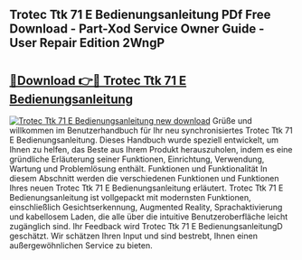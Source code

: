 ## Trotec Ttk 71 E Bedienungsanleitung PDf Free Download - Part-Xod Service Owner Guide - User Repair Edition 2WngP

# <h2><a href="http://df0yyqw.blite.top/?on=Trotec+Ttk+71+E+Bedienungsanleitung">🔗Download 👉🔴 Trotec Ttk 71 E Bedienungsanleitung</a></h2>

[![Trotec Ttk 71 E Bedienungsanleitung new download](https://i.imgur.com/lujVjoI.png)](http://df0yyqw.blite.top/?on=Trotec+Ttk+71+E+Bedienungsanleitung)
Grüße und willkommen im Benutzerhandbuch für Ihr neu synchronisiertes Trotec Ttk 71 E Bedienungsanleitung. Dieses Handbuch wurde speziell entwickelt, um Ihnen zu helfen, das Beste aus Ihrem Produkt herauszuholen, indem es eine gründliche Erläuterung seiner Funktionen, Einrichtung, Verwendung, Wartung und Problemlösung enthält. Funktionen und Funktionalität In diesem Abschnitt werden die verschiedenen Funktionen und Funktionen Ihres neuen Trotec Ttk 71 E Bedienungsanleitung erläutert. Trotec Ttk 71 E Bedienungsanleitung ist vollgepackt mit modernsten Funktionen, einschließlich Gesichtserkennung, Augmented Reality, Sprachaktivierung und kabellosem Laden, die alle über die intuitive Benutzeroberfläche leicht zugänglich sind. Ihr Feedback wird Trotec Ttk 71 E BedienungsanleitungD geschätzt. Wir schätzen Ihren Input und sind bestrebt, Ihnen einen außergewöhnlichen Service zu bieten.
